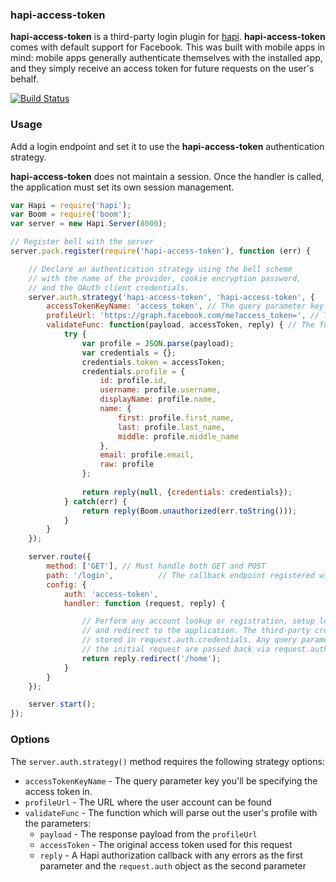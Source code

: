 ### **hapi-access-token**

**hapi-access-token** is a third-party login plugin for [hapi](https://github.com/spumko/hapi). **hapi-access-token** comes with default support for Facebook. This was built with mobile apps in mind: mobile apps generally authenticate themselves with the installed app, and they simply receive an access token for future requests on the user's behalf. 

[![Build Status](https://secure.travis-ci.org/yoitsro/hapi-access-token.png)](http://travis-ci.org/yoitsro/hapi-access-token)

### Usage

Add a login endpoint and set it to use the **hapi-access-token** authentication strategy. 

**hapi-access-token** does not maintain a session. Once the handler is called, the application must set its own session management.

```javascript
var Hapi = require('hapi');
var Boom = require('boom');
var server = new Hapi.Server(8000);

// Register bell with the server
server.pack.register(require('hapi-access-token'), function (err) {

    // Declare an authentication strategy using the bell scheme
    // with the name of the provider, cookie encryption password,
    // and the OAuth client credentials.
    server.auth.strategy('hapi-access-token', 'hapi-access-token', {
        accessTokenKeyName: 'access_token', // The query parameter key you'll be specifying the access token in,
        profileUrl: 'https://graph.facebook.com/me?access_token=', // The url to get the user's profile,
        validateFunc: function(payload, accessToken, reply) { // The function which will extract the user profile and set it as the request's credentials
            try {
                var profile = JSON.parse(payload);
                var credentials = {};
                credentials.token = accessToken;
                credentials.profile = {
                    id: profile.id,
                    username: profile.username,
                    displayName: profile.name,
                    name: {
                        first: profile.first_name,
                        last: profile.last_name,
                        middle: profile.middle_name
                    },
                    email: profile.email,
                    raw: profile
                };
        
                return reply(null, {credentials: credentials});
            } catch(err) {
                return reply(Boom.unauthorized(err.toString()));
            }
        }
    });

    server.route({
        method: ['GET'], // Must handle both GET and POST
        path: '/login',          // The callback endpoint registered with the provider
        config: {
            auth: 'access-token',
            handler: function (request, reply) {

                // Perform any account lookup or registration, setup local session,
                // and redirect to the application. The third-party credentials are
                // stored in request.auth.credentials. Any query parameters from
                // the initial request are passed back via request.auth.credentials.query.
                return reply.redirect('/home');
            }
        }
    });

    server.start();
});
```

### Options

The `server.auth.strategy()` method requires the following strategy options:
- `accessTokenKeyName` - The query parameter key you'll be specifying the access token in.
- `profileUrl` - The URL where the user account can be found
- `validateFunc` - The function which will parse out the user's profile with the parameters:
  - `payload` - The response payload from the `profileUrl`
  - `accessToken` - The original access token used for this request
  - `reply` - A Hapi authorization callback with any errors as the first parameter and the `request.auth` object as the second parameter
